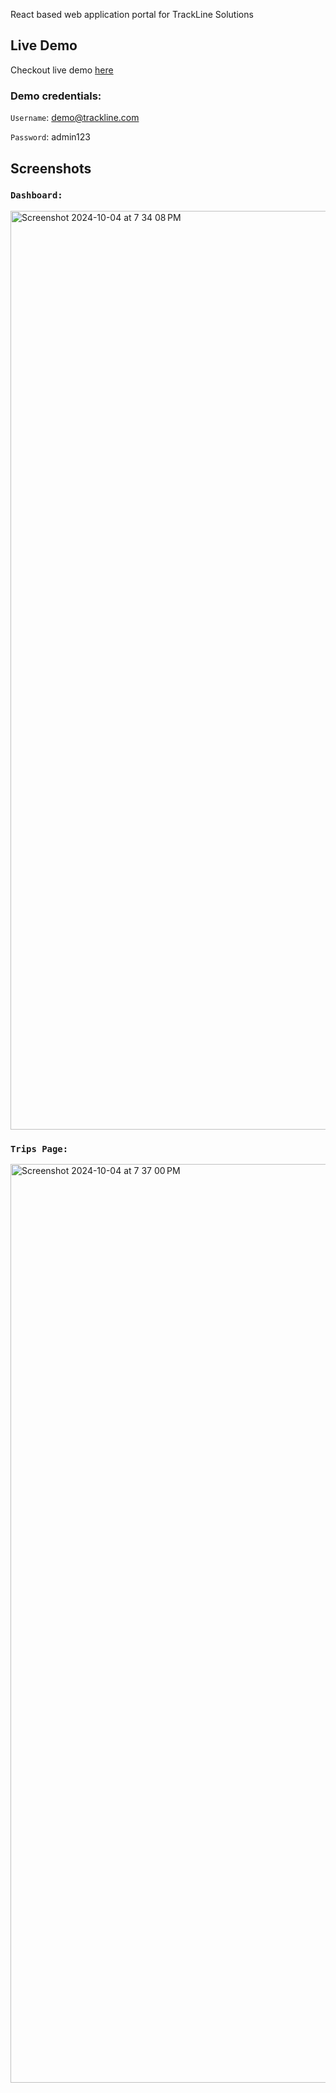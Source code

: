 React based web application portal for TrackLine Solutions

## Live Demo

Checkout live demo [here](https://trackline-sols.web.app/)

###  Demo credentials:
`Username`: demo@trackline.com

`Password`: admin123

## Screenshots

### `Dashboard:`

<img width="1470" alt="Screenshot 2024-10-04 at 7 34 08 PM" src="https://github.com/user-attachments/assets/bbddc86c-4c7d-4178-bf0b-e995869e2cc7">

### `Trips Page:`

<img width="1470" alt="Screenshot 2024-10-04 at 7 37 00 PM" src="https://github.com/user-attachments/assets/a04e0026-f876-4bf9-9ae6-5a71e547c7a4">

